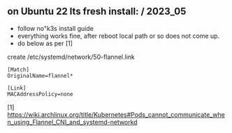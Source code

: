 ## on Ubuntu 22 lts fresh install: / 2023_05
- follow no"k3s install guide
- everything works fine, after reboot local path or so does not come up.
- do below as per [1]

create  /etc/systemd/network/50-flannel.link
```
[Match]
OriginalName=flannel*

[Link]
MACAddressPolicy=none
```


[1]
https://wiki.archlinux.org/title/Kubernetes#Pods_cannot_communicate_when_using_Flannel_CNI_and_systemd-networkd
